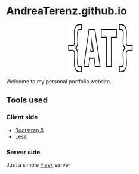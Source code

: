# AndreaTerenz.github.io

<p align="center">
  <img src="static/icons/favicon-base.png" alt="site favicon"/>
</p>

Welcome to my personal portfolio website.

## Tools used

### Client side

- [Bootstrap 5](https://getbootstrap.com/docs/5.0/getting-started/introduction/)
- [Less](https://lesscss.org/)

### Server side

Just a simple [Flask](https://flask.palletsprojects.com/en/3.0.x/) server